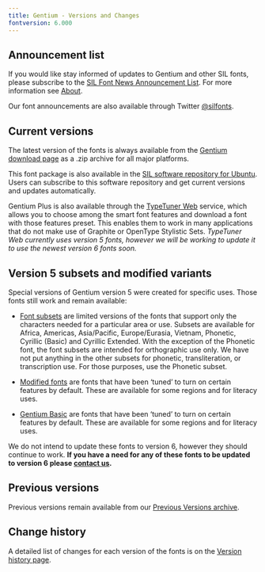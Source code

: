 ```yaml
---
title: Gentium - Versions and Changes
fontversion: 6.000
---
```


## Announcement list

If you would like stay informed of updates to Gentium and other SIL fonts, please subscribe to the [SIL Font News Announcement List](https://groups.google.com/a/groups.sil.org/forum/#!forum/sil-font-news). For more information see [About](about.md).

Our font announcements are also available through Twitter [@silfonts](http://twitter.com/silfonts).

## Current versions

The latest version of the fonts is always available from the [Gentium download page](https://software.sil.org/gentium/download/) as a .zip archive for all major platforms.

This font package is also available in the [SIL software repository for Ubuntu](https://packages.sil.org/). Users can subscribe to this software repository and get current versions and updates automatically.

Gentium Plus is also available through the [TypeTuner Web](https://scripts.sil.org/ttw/fonts2go.cgi) service, which allows you to choose among the smart font features and download a font with those features preset. This enables them to work in many applications that do not make use of Graphite or OpenType Stylistic Sets. *TypeTuner Web currently uses version 5 fonts, however we will be working to update it to use the newest version 6 fonts soon.*

## Version 5 subsets and modified variants

Special versions of Gentium version 5 were created for specific uses. Those fonts still work and remain available:

- [Font subsets](https://software.sil.org/lcgfonts/font-subsets/) are limited versions of the fonts that support only the characters needed for a particular area or use. Subsets are available for Africa, Americas, Asia/Pacific, Europe/Eurasia, Vietnam, Phonetic, Cyrillic (Basic) and Cyrillic Extended. With the exception of the Phonetic font, the font subsets are intended for orthographic use only. We have not put anything in the other subsets for phonetic, transliteration, or transcription use. For those purposes, use the Phonetic subset.

- [Modified fonts](https://software.sil.org/lcgfonts/download/) are fonts that have been ‘tuned’ to turn on certain features by default. These are available for some regions and for literacy uses.

- [Gentium Basic](https://software.sil.org/gentium/download/) are fonts that have been ‘tuned’ to turn on certain features by default. These are available for some regions and for literacy uses.

We do not intend to update these fonts to version 6, however they should continue to work. **If you have a need for any of these fonts to be updated to version 6 please [contact us](https://software.sil.org/gentium/about/contact/).**

## Previous versions

Previous versions remain available from our [Previous Versions archive](https://software.sil.org/gentium/download/previous-versions).

## Change history

A detailed list of changes for each version of the fonts is on the [Version history page](history.md).
